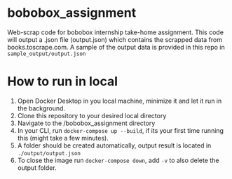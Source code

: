 # bobobox_assignment
Web-scrap code for bobobox internship take-home assignment.
This code will output a .json file (output.json) which contains the scrapped data from books.toscrape.com. A sample of the output data is provided in this repo in `sample_output/output.json`

# How to run in local
1. Open Docker Desktop in you local machine, minimize it and let it run in the background.
2. Clone this repository to your desired local directory
3. Navigate to the /bobobox_assignment directory
4. In your CLI, run `docker-compose up --build`, if its your first time running this (might take a few minutes).
5. A folder should be created automatically, output result is located in `./output/output.json`
6. To close the image run `docker-compose down`, add `-v` to also delete the output folder.




